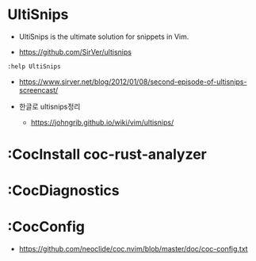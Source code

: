 # UltiSnips

- UltiSnips is the ultimate solution for snippets in Vim.

- https://github.com/SirVer/ultisnips 

```bash
:help UltiSnips

```

- https://www.sirver.net/blog/2012/01/08/second-episode-of-ultisnips-screencast/

- 한글로 ultisnips정리
  - https://johngrib.github.io/wiki/vim/ultisnips/

# :CocInstall coc-rust-analyzer

# :CocDiagnostics

# :CocConfig
- https://github.com/neoclide/coc.nvim/blob/master/doc/coc-config.txt
